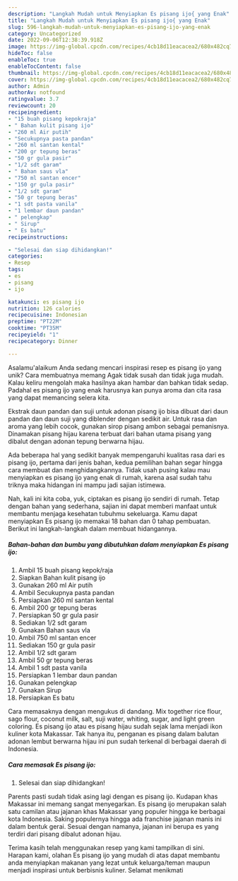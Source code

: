 ```yaml
---
description: "Langkah Mudah untuk Menyiapkan Es pisang ijo{ yang Enak"
title: "Langkah Mudah untuk Menyiapkan Es pisang ijo{ yang Enak"
slug: 596-langkah-mudah-untuk-menyiapkan-es-pisang-ijo-yang-enak
category: Uncategorized
date: 2022-09-06T12:38:39.918Z
image: https://img-global.cpcdn.com/recipes/4cb18d11eacacea2/680x482cq70/es-pisang-ijo-foto-resep-utama.jpg
hideToc: false
enableToc: true
enableTocContent: false
thumbnail: https://img-global.cpcdn.com/recipes/4cb18d11eacacea2/680x482cq70/es-pisang-ijo-foto-resep-utama.jpg
cover: https://img-global.cpcdn.com/recipes/4cb18d11eacacea2/680x482cq70/es-pisang-ijo-foto-resep-utama.jpg
author: Admin
authorAv: notfound
ratingvalue: 3.7
reviewcount: 20
recipeingredient:
- "15 buah pisang kepokraja"
- " Bahan kulit pisang ijo"
- "260 ml Air putih"
- "Secukupnya pasta pandan"
- "260 ml santan kental"
- "200 gr tepung beras"
- "50 gr gula pasir"
- "1/2 sdt garam"
- " Bahan saus vla"
- "750 ml santan encer"
- "150 gr gula pasir"
- "1/2 sdt garam"
- "50 gr tepung beras"
- "1 sdt pasta vanila"
- "1 lembar daun pandan"
- " pelengkap"
- " Sirup"
- " Es batu"
recipeinstructions:

- "Selesai dan siap dihidangkan!"
categories:
- Resep
tags:
- es
- pisang
- ijo

katakunci: es pisang ijo 
nutrition: 126 calories
recipecuisine: Indonesian
preptime: "PT22M"
cooktime: "PT35M"
recipeyield: "1"
recipecategory: Dinner

---
```



Asalamu'alaikum Anda sedang mencari inspirasi resep es pisang ijo yang unik? Cara membuatnya memang Agak tidak susah dan tidak juga mudah. Kalau keliru mengolah maka hasilnya akan hambar dan bahkan tidak sedap. Padahal es pisang ijo yang enak harusnya kan punya aroma dan cita rasa yang dapat memancing selera kita.


Ekstrak daun pandan dan suji untuk adonan pisang ijo bisa dibuat dari daun pandan dan daun suji yang diblender dengan sedikit air. Untuk rasa dan aroma yang lebih cocok, gunakan sirop pisang ambon sebagai pemanisnya. Dinamakan pisang hijau karena terbuat dari bahan utama pisang yang dibalut dengan adonan tepung berwarna hijau.

Ada beberapa hal yang sedikit banyak mempengaruhi kualitas rasa dari es pisang ijo, pertama dari jenis bahan, kedua pemilihan bahan segar hingga cara membuat dan menghidangkannya. Tidak usah pusing kalau mau menyiapkan es pisang ijo yang enak di rumah, karena asal sudah tahu triknya maka hidangan ini mampu jadi sajian istimewa.


Nah, kali ini kita coba, yuk, ciptakan es pisang ijo sendiri di rumah. Tetap dengan bahan yang sederhana, sajian ini dapat memberi manfaat untuk membantu menjaga kesehatan tubuhmu sekeluarga. Kamu dapat menyiapkan Es pisang ijo memakai 18 bahan dan 0 tahap pembuatan. Berikut ini langkah-langkah dalam membuat hidangannya.

<!--inarticleads1-->

##### Bahan-bahan dan bumbu yang dibutuhkan dalam menyiapkan Es pisang ijo:

1. Ambil 15 buah pisang kepok/raja
1. Siapkan  Bahan kulit pisang ijo
1. Gunakan 260 ml Air putih
1. Ambil Secukupnya pasta pandan
1. Persiapkan 260 ml santan kental
1. Ambil 200 gr tepung beras
1. Persiapkan 50 gr gula pasir
1. Sediakan 1/2 sdt garam
1. Gunakan  Bahan saus vla
1. Ambil 750 ml santan encer
1. Sediakan 150 gr gula pasir
1. Ambil 1/2 sdt garam
1. Ambil 50 gr tepung beras
1. Ambil 1 sdt pasta vanila
1. Persiapkan 1 lembar daun pandan
1. Gunakan  pelengkap
1. Gunakan  Sirup
1. Persiapkan  Es batu


Cara memasaknya dengan mengukus di dandang. Mix together rice flour, sago flour, coconut milk, salt, suji water, whiting, sugar, and light green coloring. Es pisang ijo atau es pisang hijau sudah sejak lama menjadi ikon kuliner kota Makassar. Tak hanya itu, penganan es pisang dalam balutan adonan lembut berwarna hijau ini pun sudah terkenal di berbagai daerah di Indonesia. 

<!--inarticleads2-->

##### Cara memasak Es pisang ijo:


1. Selesai dan siap dihidangkan!

Parents pasti sudah tidak asing lagi dengan es pisang ijo. Kudapan khas Makassar ini memang sangat menyegarkan. Es pisang ijo merupakan salah satu camilan atau jajanan khas Makassar yang populer hingga ke berbagai kota Indonesia. Saking populernya hingga ada franchise jajanan manis ini dalam bentuk gerai. Sesuai dengan namanya, jajanan ini berupa es yang terdiri dari pisang dibalut adonan hijau. 

Terima kasih telah menggunakan resep yang kami tampilkan di sini. Harapan kami, olahan Es pisang ijo yang mudah di atas dapat membantu anda menyiapkan makanan yang lezat untuk keluarga/teman maupun menjadi inspirasi untuk berbisnis kuliner. Selamat menikmati
